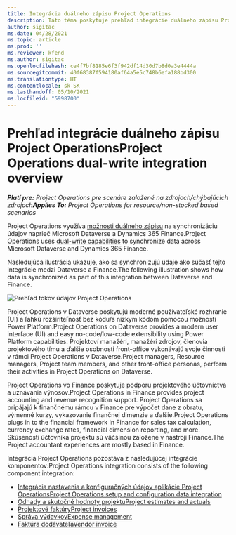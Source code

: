 ```yaml
---
title: Integrácia duálneho zápisu Project Operations
description: Táto téma poskytuje prehľad integrácie duálneho zápisu Project Operations.
author: sigitac
ms.date: 04/28/2021
ms.topic: article
ms.prod: ''
ms.reviewer: kfend
ms.author: sigitac
ms.openlocfilehash: ce4f7bf8185e6f3f942df14d30d7b8d0a3e4444a
ms.sourcegitcommit: 40f68387f594180af64a5e5c748b6efa188bd300
ms.translationtype: HT
ms.contentlocale: sk-SK
ms.lasthandoff: 05/10/2021
ms.locfileid: "5998700"
---
```

# <a name="project-operations-dual-write-integration-overview"></a><span data-ttu-id="21a69-103">Prehľad integrácie duálneho zápisu Project Operations</span><span class="sxs-lookup"><span data-stu-id="21a69-103">Project Operations dual-write integration overview</span></span>

<span data-ttu-id="21a69-104">_**Platí pre:** Project Operations pre scenáre založené na zdrojoch/chýbajúcich zdrojoch_</span><span class="sxs-lookup"><span data-stu-id="21a69-104">_**Applies To:** Project Operations for resource/non-stocked based scenarios_</span></span>

<span data-ttu-id="21a69-105">Project Operations využíva [možnosti duálneho zápisu](/dynamics365/fin-ops-core/dev-itpro/data-entities/dual-write/dual-write-home-page) na synchronizáciu údajov naprieč Microsoft Dataverse a Dynamics 365 Finance.</span><span class="sxs-lookup"><span data-stu-id="21a69-105">Project Operations uses [dual-write capabilities](/dynamics365/fin-ops-core/dev-itpro/data-entities/dual-write/dual-write-home-page) to synchronize data across Microsoft Dataverse and Dynamics 365 Finance.</span></span>

<span data-ttu-id="21a69-106">Nasledujúca ilustrácia ukazuje, ako sa synchronizujú údaje ako súčasť tejto integrácie medzi Dataverse a Finance.</span><span class="sxs-lookup"><span data-stu-id="21a69-106">The following illustration shows how data is synchronized as part of this integration between Dataverse and Finance.</span></span>

![Prehľad tokov údajov Project Operations](./media/ProjectOperationsFlows.jpg)

<span data-ttu-id="21a69-108">Project Operations v Dataverse poskytujú moderné používateľské rozhranie (UI) a ľahkú rozšíriteľnosť bez kódu/s nízkym kódom pomocou možností Power Platform.</span><span class="sxs-lookup"><span data-stu-id="21a69-108">Project Operations on Dataverse provides a modern user interface (UI) and easy no-code/low-code extensibility using Power Platform capabilities.</span></span> <span data-ttu-id="21a69-109">Projektoví manažéri, manažéri zdrojov, členovia projektového tímu a ďalšie osobnosti front-office vykonávajú svoje činnosti v rámci Project Operations v Dataverse.</span><span class="sxs-lookup"><span data-stu-id="21a69-109">Project managers, Resource managers, Project team members, and other front-office personas, perform their activities in Project Operations on Dataverse.</span></span>

<span data-ttu-id="21a69-110">Project Operations vo Finance poskytuje podporu projektového účtovníctva a uznávania výnosov.</span><span class="sxs-lookup"><span data-stu-id="21a69-110">Project Operations in Finance provides project accounting and revenue recognition support.</span></span> <span data-ttu-id="21a69-111">Project Operations sa pripájajú k finančnému rámcu v Finance pre výpočet dane z obratu, výmenné kurzy, vykazovanie finančnej dimenzie a ďalšie.</span><span class="sxs-lookup"><span data-stu-id="21a69-111">Project Operations plugs in to the financial framework in Finance for sales tax calculation, currency exchange rates, financial dimension reporting, and more.</span></span> <span data-ttu-id="21a69-112">Skúsenosti účtovníka projektu sú väčšinou založené v nástroji Finance.</span><span class="sxs-lookup"><span data-stu-id="21a69-112">The Project accountant experiences are mostly based in Finance.</span></span>

<span data-ttu-id="21a69-113">Integrácia Project Operations pozostáva z nasledujúcej integrácie komponentov:</span><span class="sxs-lookup"><span data-stu-id="21a69-113">Project Operations integration consists of the following component integration:</span></span>


- [<span data-ttu-id="21a69-114">Integrácia nastavenia a konfiguračných údajov aplikácie Project Operations</span><span class="sxs-lookup"><span data-stu-id="21a69-114">Project Operations setup and configuration data integration</span></span>](resource-dual-write-setup-integration.md) 
- [<span data-ttu-id="21a69-115">Odhady a skutočné hodnoty projektu</span><span class="sxs-lookup"><span data-stu-id="21a69-115">Project estimates and actuals</span></span>](resource-dual-write-estimates-actuals.md)
- [<span data-ttu-id="21a69-116">Projektové faktúry</span><span class="sxs-lookup"><span data-stu-id="21a69-116">Project invoices</span></span>](resource-dual-write-project-invoice.md)
- [<span data-ttu-id="21a69-117">Správa výdavkov</span><span class="sxs-lookup"><span data-stu-id="21a69-117">Expense management</span></span>](resource-dual-write-expense.md)
- [<span data-ttu-id="21a69-118">Faktúra dodávateľa</span><span class="sxs-lookup"><span data-stu-id="21a69-118">Vendor invoice</span></span>](resource-dual-write-vendor-invoice.md)
